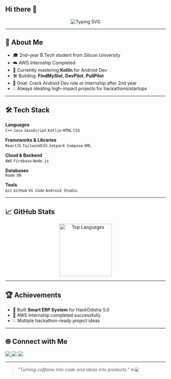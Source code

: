 ## Hi there 👋
<!-- Banner -->
<p align="center">
  <img src="https://readme-typing-svg.demolab.com?font=Fira+Code&size=25&pause=1000&color=00C9FF&center=true&vCenter=true&width=700&lines=Hey%2C+I'm+Naresh+%F0%9F%91%8B;FrontEnd+Developer+%26+App+Developer;AWS+Intern+%7C+Hackathon+Enthusiast;Kotlin+%7C+React+%7C+Cloud+Computing;Always+Learning+New+Things+%F0%9F%9A%80" alt="Typing SVG" />
</p>

---

## 🚀 About Me  
- 🎓 2nd-year B.Tech student from Silicon University  
- ☁️ AWS Internship Completed  
- 📱 Currently mastering **Kotlin** for Android Dev  
- 🛠 Building: **FindMySlot**, **DevPilot**, **PullPilot** 
- 🎯 Goal: Crack Android Dev role or internship after 2nd year  
- 💡 Always ideating high-impact projects for hackathons/startups  

---

## 🛠 Tech Stack  

**Languages**  
`C++` `Java` `JavaScript` `Kotlin` `HTML` `CSS`

**Frameworks & Libraries**  
`ReactJS` `TailwindCSS` `Jetpack Compose` `XML`  

**Cloud & Backend**  
`AWS` `Firebase` `Node.js`  

**Databases**  
`Room DB`

**Tools**  
`Git` `GitHub` `VS Code` `Android Studio`  

---

## 📈 GitHub Stats  

<p align="center">
  <img src="https://github-readme-stats.vercel.app/api/top-langs/?username=NareshXcodes&layout=compact&theme=radical" alt="Top Languages" height="165"/>
</p>

---

## 🏆 Achievements  
- 🥇 Built **Smart ERP System** for HackOdisha 5.0  
- 🚀 AWS Internship completed successfully  
- 💡 Multiple hackathon-ready project ideas  

---

## 🌐 Connect with Me  
<p align="left">
  <a href="https://linkedin.com/in/YOUR_LINKEDIN" target="_blank"><img src="https://img.shields.io/badge/LinkedIn-0A66C2?style=flat&logo=linkedin&logoColor=white"/> </a>
  <a href="mailto:YOUR_EMAIL"><img src="https://img.shields.io/badge/Gmail-D14836?style=flat&logo=gmail&logoColor=white"/></a>
  <a href="https://twitter.com/YOUR_TWITTER"><img src="https://img.shields.io/badge/Twitter-1DA1F2?style=flat&logo=twitter&logoColor=white"/></a>
</p>

---

> _"Turning caffeine into code and ideas into products."_ ☕💻

